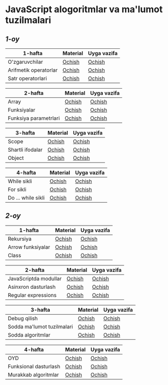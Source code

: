 # JavaScript alogoritmlar va ma'lumot tuzilmalari

## _1-oy_

| 1-hafta               | Material                   | Uyga vazifa |
| - | - | - |
| O'zgaruvchilar        | [Ochish](./materials/1.md) | [Ochish](./homeworks/1.md) |
| Arifmetik operatorlar | [Ochish](./materials/1.md) | [Ochish](./homeworks/2.md) |
| Satr operatorlari     | [Ochish](./materials/1.md) | [Ochish](./homeworks/3.md) |

| 2-hafta               | Material                   | Uyga vazifa |
| -                     | -                          | - |
| Array                 | [Ochish](./materials/1.md) | [Ochish](./homeworks/4.md) |
| Funksiyalar           | [Ochish](./materials/1.md) | [Ochish](./homeworks/5.md) |
| Funksiya parametrlari | [Ochish](./materials/1.md) | [Ochish](./homeworks/6.md) |

| 3-hafta               | Material                   | Uyga vazifa |
| -                     | -                          | - |
| Scope                 | [Ochish](./materials/1.md) | [Ochish](./homeworks/7.md) |
| Shartli ifodalar      | [Ochish](./materials/1.md) | [Ochish](./homeworks/8.md) |
| Object                | [Ochish](./materials/1.md) | [Ochish](./homeworks/9.md) |

| 4-hafta               | Material                   | Uyga vazifa |
| -                     | -                          | - |
| While sikli           | [Ochish](./materials/1.md) | [Ochish](./homeworks/10.md) |
| For sikli             | [Ochish](./materials/1.md) | [Ochish](./homeworks/11.md) |
| Do ... while sikli    | [Ochish](./materials/1.md) | [Ochish](./homeworks/12.md) |

## _2-oy_

| 1-hafta                    | Material                   | Uyga vazifa |
| -                          | -                          | - |
| Rekursiya                  | [Ochish](./materials/1.md) | [Ochish](./homeworks/13.md) |
| Arrow funksiyalar          | [Ochish](./materials/1.md) | [Ochish](./homeworks/14.md) |
| Class                      | [Ochish](./materials/1.md) | [Ochish](./homeworks/15.md) |

| 2-hafta                    | Material                   | Uyga vazifa |
| -                          | -                          | - |
| JavaScriptda modullar      | [Ochish](./materials/1.md) | [Ochish](./homeworks/16.md) |
| Asinxron dasturlash        | [Ochish](./materials/1.md) | [Ochish](./homeworks/17.md) |
| Regular expressions        | [Ochish](./materials/1.md) | [Ochish](./homeworks/18.md) |

| 3-hafta                    | Material                   | Uyga vazifa |
| -                          | -                          | - |
| Debug qilish               | [Ochish](./materials/1.md) | [Ochish](./homeworks/19.md) |
| Sodda ma'lumot tuzilmalari | [Ochish](./materials/1.md) | [Ochish](./homeworks/20.md) |
| Sodda algoritmlar          | [Ochish](./materials/1.md) | [Ochish](./homeworks/21.md) |

| 4-hafta                    | Material                   | Uyga vazifa |
| -                          | -                          | - |
| OYD                        | [Ochish](./materials/1.md) | [Ochish](./homeworks/22.md) |
| Funksional dasturlash      | [Ochish](./materials/1.md) | [Ochish](./homeworks/23.md) |
| Murakkab algoritmlar       | [Ochish](./materials/1.md) | [Ochish](./homeworks/24.md) |
